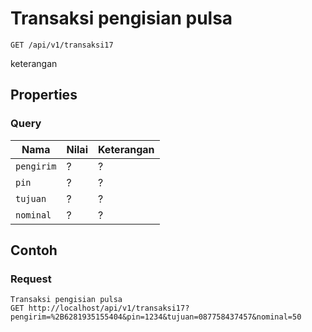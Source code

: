 # Transaksi pengisian pulsa
```http
GET /api/v1/transaksi17
```
keterangan
## Properties
### Query
Nama  | Nilai | Keterangan
--- | --- | ---
<code>pengirim</code> | ? | ?
<code>pin</code> | ? | ?
<code>tujuan</code> | ? | ?
<code>nominal</code> | ? | ?

## Contoh

### Request
```http
Transaksi pengisian pulsa
GET http://localhost/api/v1/transaksi17?pengirim=%2B6281935155404&pin=1234&tujuan=087758437457&nominal=50
```
